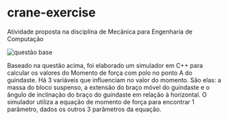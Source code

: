 # crane-exercise

Atividade proposta na disciplina de Mecânica para Engenharia de Computação

![questão base](https://user-images.githubusercontent.com/88528577/205431624-7f550523-aab9-4c4c-afd1-b1efb8593a16.jpg)

Baseado na questão acima, foi elaborado um simulador em C++ para calcular os valores do Momento de força com polo no ponto A do guindaste. 
Há 3 variáveis que influenciam no valor do momento. São elas: a massa do bloco suspenso, a extensão do braço móvel do guindaste e o ângulo de inclinação do braço do guindaste em relação à horizontal.
O simulador utiliza a equação de momento de força para encontrar 1 parâmetro, dados os outros 3 parâmetros da equação.
